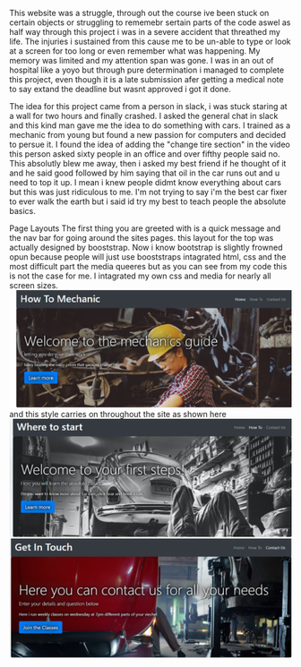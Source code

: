 This website was a struggle, through out the course ive been stuck on certain 
objects or struggling to rememebr sertain parts of the code aswel as half way 
through this project i was in a severe accident that threathed my life. The injuries
i sustained from this cause me to be un-able to type or look at a screen for too long or even
remember what was happening. My memory was limited and my attention span was gone.
I was in an out of hospital like a yoyo but through pure determination i managed to complete this 
project, even though it is a late submission afer getting a medical note to say extand the deadline
but wasnt approved i got it done.

The idea for this project came from a person in slack, i was stuck staring at a wall for two hours 
and finally crashed. I asked the general chat in slack and this kind man gave me the idea to do something 
with cars. I trained as a mechanic from young but found a new passion for computers and decided to persue it.
I found the idea of adding the "change tire section" in the video this person asked sixty people in
an office and over fifthy people said no. This absolutly blew me away, then i asked my best friend 
if he thought of it and he said good followed by him saying that oil in the car runs out and u need 
to top it up. I mean i knew people didmt know everything about cars but this was just ridiculous
to me. I'm not trying to say i'm the best car fixer to ever walk the earth but i said id try
my best to teach people the absolute basics.

Page Layouts
The first thing you are greeted with is a quick message and the nav bar for going around the sites pages.
this layout for the top was actually designed by booststrap. Now i know bootstrap is slightly frowned 
opun because people will just use booststraps intagrated html, css and the most difficult part the 
media queeres but as you can see from my code this is not the case for me. I intagrated my own css
and media for nearly all screen sizes. ![](assets/images/heading.png) and this style carries on 
throughout the site as shown here ![](assets/images/heading2.png) ![](assets/images/heading3.png)
